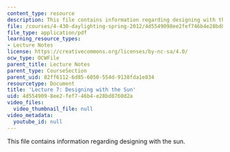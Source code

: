 ```yaml
---
content_type: resource
description: This file contains information regarding designing with the sun.
file: /courses/4-430-daylighting-spring-2012/4d5549098ee2fef746b4e28bd8760d2a_MIT4_430S12_lec07.pdf
file_type: application/pdf
learning_resource_types:
- Lecture Notes
license: https://creativecommons.org/licenses/by-nc-sa/4.0/
ocw_type: OCWFile
parent_title: Lecture Notes
parent_type: CourseSection
parent_uid: 82ff6112-6d85-6050-554d-9138fda1e834
resourcetype: Document
title: 'Lecture 7: Designing with the Sun'
uid: 4d554909-8ee2-fef7-46b4-e28bd8760d2a
video_files:
  video_thumbnail_file: null
video_metadata:
  youtube_id: null
---
```

This file contains information regarding designing with the sun.